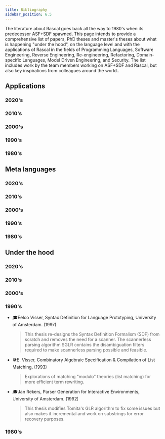 ```yaml
---
title: Bibliography
sidebar_position: 6.5
---
```


The literature about Rascal goes back all the way to 1980's when its predecessor ASF+SDF spawned.
This page intends to provide a comprehensive list
of papers, PhD theses and master's theses about what is happening "under the hood", on the language
level and with the applications of Rascal in the fields of Programming Languages, Software Engineering,
Reverse Engineering, Re-engineering, Refactoring, Domain-specific Languages, Model Driven Engineering, and
Security. The list includes work by the team members working on ASF+SDF and Rascal, but also key 
inspirations from colleagues around the world..

## Applications

### 2020's

### 2010's

### 2000's

### 1990's

### 1980's

## Meta languages

### 2020's

### 2010's

### 2000's

### 1990's

### 1980's

## Under the hood

### 2020's

### 2010's

### 2000's

### 1990's

* 🎓Eelco Visser,  Syntax Definition for Language Prototyping, University of Amsterdam. (1997)
   > This thesis re-designs the Syntax Definition Formalism (SDF) from scratch and removes the need for a scanner. 
   > The scannerless parsing algorithm SGLR contains the disambiguation filters required to make scannerless parsing possible and feasible.
* 🛠E. Visser, Combinatory Algebraic Specification & Compilation of List Matching, (1993)
   > Explorations of matching "modulo" theories (list matching) for more efficient term rewriting.
* 🎓Jan Rekers, Parser Generation for Interactive Environments, University of Amsterdam. (1992)
   > This thesis modifies Tomita's GLR algorithm to fix some issues but also makes it incremental and work on substrings for error recovery purposes.

### 1980's


